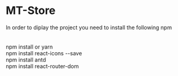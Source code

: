 
# MT-Store

In order to diplay the project you need to install the following npm
<br>
<br>
<br>
npm install or yarn 
<br>
npm install react-icons --save
<br>
npm install antd
<br>
npm install react-router-dom
<br>
